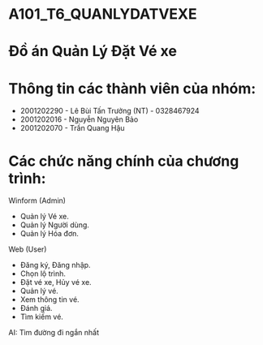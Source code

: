 # A101_T6_QUANLYDATVEXE

# Đồ án Quản Lý Đặt Vé xe

# Thông tin các thành viên của nhóm:
  - 2001202290 - Lê Bùi Tấn Trưởng (NT) - 0328467924
  - 2001202016 - Nguyễn Nguyên Bảo
  - 2001202070 - Trần Quang Hậu


# Các chức năng chính của chương trình:
Winform (Admin)
  - Quản lý Vé xe.
  - Quản lý Người dùng.
  - Quản lý Hóa đơn.
    
Web (User)
  - Đăng ký, Đăng nhập.
  - Chọn lộ trình.
  - Đặt vé xe, Hủy vé xe.
  - Quản lý vé.
  - Xem thông tin vé.
  - Đánh giá.
  - Tìm kiếm vé. 
     
AI: Tìm đường đi ngắn nhất
